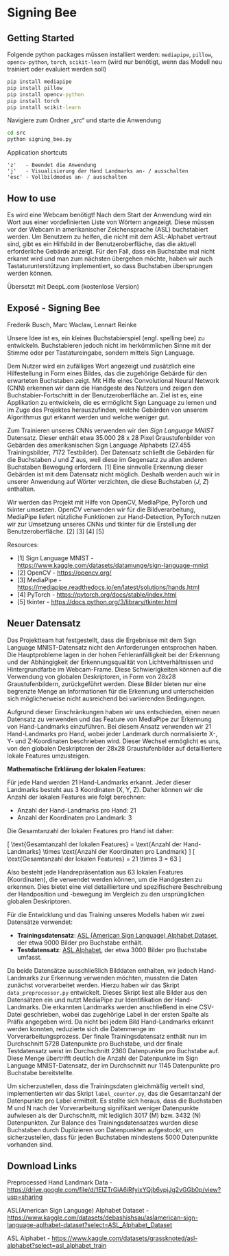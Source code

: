 # Signing Bee

## Getting Started

Folgende python packages müssen installiert werden: `mediapipe`, `pillow`, `opencv-python`, `torch`, `scikit-learn` (wird nur benötigt, wenn das Modell neu trainiert oder evaluiert werden soll)

```bat
pip install mediapipe
pip install pillow
pip install opencv-python
pip install torch
pip install scikit-learn
```

Navigiere zum Ordner „src“ und starte die Anwendung
```bat
cd src
python signing_bee.py
```

Application shortcuts
```
'z'   - Beendet die Anwendung
'j'   - Visualisierung der Hand Landmarks an- / ausschalten
'esc' - Vollbildmodus an- / ausschalten
```

## How to use
Es wird eine Webcam benötigt! Nach dem Start der Anwendung wird ein Wort aus einer vordefinierten Liste von Wörtern angezeigt. Diese müssen vor der Webcam in amerikanischer Zeichensprache (ASL) buchstabiert werden. Um Benutzern zu helfen, die nicht mit dem ASL-Alphabet vertraut sind, gibt es ein Hilfsbild in der Benutzeroberfläche, das die aktuell erforderliche Gebärde anzeigt. Für den Fall, dass ein Buchstabe mal nicht erkannt wird und man zum nächsten übergehen möchte, haben wir auch Tastaturunterstützung implementiert, so dass Buchstaben übersprungen werden können.

Übersetzt mit DeepL.com (kostenlose Version)


## Exposé - Signing Bee
Frederik Busch, Marc Waclaw, Lennart Reinke

Unsere Idee ist es, ein kleines Buchstabierspiel (engl. spelling bee) zu entwickeln. Buchstabieren jedoch nicht im herkömmlichen Sinne mit der Stimme oder per Tastatureingabe, sondern mittels Sign Language.

Dem Nutzer wird ein zufälliges Wort angezeigt und zusätzlich eine Hilfestellung in Form eines Bildes, das die zugehörige Gebärde für den erwarteten Buchstaben zeigt. Mit Hilfe eines Convolutional Neural Network (CNN) erkennen wir dann die Handgeste des Nutzers und zeigen den Buchstabier-Fortschritt in der Benutzeroberfläche an. Ziel ist es, eine Applikation zu entwickeln, die es ermöglicht Sign Language zu lernen und im Zuge des Projektes herauszufinden, welche Gebärden von unserem Algorithmus gut erkannt werden und welche weniger gut.

Zum Trainieren unseres CNNs verwenden wir den *Sign Language MNIST* Datensatz. Dieser enthält etwa 35.000 28 x 28 Pixel Graustufenbilder von Gebärden des amerikanischen Sign Language Alphabets (27.455 Trainingsbilder, 7172 Testbilder). Der Datensatz schließt die Gebärden für die Buchstaben *J* und *Z* aus, weil diese im Gegensatz zu allen anderen Buchstaben Bewegung erfordern. [1] Eine sinnvolle Erkennung dieser Gebärden ist mit dem Datensatz nicht möglich. Deshalb werden auch wir in unserer Anwendung auf Wörter verzichten, die diese Buchstaben (*J*, *Z*) enthalten.

Wir werden das Projekt mit Hilfe von OpenCV, MediaPipe, PyTorch und tkinter umsetzen. OpenCV verwenden wir für die Bildverarbeitung, MediaPipe liefert nützliche Funktionen zur Hand-Detection, PyTorch nutzen wir zur Umsetzung unseres CNNs und tkinter für die Erstellung der Benutzeroberfläche. [2] [3] [4] [5]

Resources: 
* [1] Sign Language MNIST - https://www.kaggle.com/datasets/datamunge/sign-language-mnist
* [2] OpenCV - https://opencv.org/
* [3] MediaPipe - https://mediapipe.readthedocs.io/en/latest/solutions/hands.html
* [4] PyTorch - https://pytorch.org/docs/stable/index.html 
* [5] tkinter - https://docs.python.org/3/library/tkinter.html

## Neuer Datensatz
Das Projektteam hat festgestellt, dass die Ergebnisse mit dem Sign Language MNIST-Datensatz nicht den Anforderungen entsprochen haben. Die Hauptprobleme lagen in der hohen Fehleranfälligkeit bei der Erkennung und der Abhängigkeit der Erkennungsqualität von Lichtverhältnissen und Hintergrundfarbe im Webcam-Frame. Diese Schwierigkeiten können auf die Verwendung von globalen Deskriptoren, in Form von 28x28 Graustufenbildern, zurückgeführt werden. Diese Bilder bieten nur eine begrenzte Menge an Informationen für die Erkennung und unterscheiden sich möglicherweise nicht ausreichend bei variierenden Bedingungen.

Aufgrund dieser Einschränkungen haben wir uns entschieden, einen neuen Datensatz zu verwenden und das Feature von MediaPipe zur Erkennung von Hand-Landmarks einzuführen. Bei diesem Ansatz verwenden wir 21 Hand-Landmarks pro Hand, wobei jeder Landmark durch normalisierte X-, Y- und Z-Koordinaten beschrieben wird. Dieser Wechsel ermöglicht es uns, von den globalen Deskriptoren der 28x28 Graustufenbilder auf detailliertere lokale Features umzusteigen.

**Mathematische Erklärung der lokalen Features:**

Für jede Hand werden 21 Hand-Landmarks erkannt. Jeder dieser Landmarks besteht aus 3 Koordinaten (X, Y, Z). Daher können wir die Anzahl der lokalen Features wie folgt berechnen:

- Anzahl der Hand-Landmarks pro Hand: 21
- Anzahl der Koordinaten pro Landmark: 3

Die Gesamtanzahl der lokalen Features pro Hand ist daher:

\[ \text{Gesamtanzahl der lokalen Features} = \text{Anzahl der Hand-Landmarks} \times \text{Anzahl der Koordinaten pro Landmark} \]
\[ \text{Gesamtanzahl der lokalen Features} = 21 \times 3 = 63 \]

Also besteht jede Handrepräsentation aus 63 lokalen Features (Koordinaten), die verwendet werden können, um die Handgesten zu erkennen. Dies bietet eine viel detailliertere und spezifischere Beschreibung der Handposition und -bewegung im Vergleich zu den ursprünglichen globalen Deskriptoren.

Für die Entwicklung und das Training unseres Modells haben wir zwei Datensätze verwendet:

- **Trainingsdatensatz**: [ASL (American Sign Language) Alphabet Dataset](https://www.kaggle.com/datasets/debashishsau/aslamerican-sign-language-aplhabet-dataset?select=ASL_Alphabet_Dataset), der etwa 9000 Bilder pro Buchstabe enthält.
- **Testdatensatz**: [ASL Alphabet](https://www.kaggle.com/datasets/grassknoted/asl-alphabet?select=asl_alphabet_train), der etwa 3000 Bilder pro Buchstabe umfasst.

Da beide Datensätze ausschließlich Bilddaten enthalten, wir jedoch Hand-Landmarks zur Erkennung verwenden möchten, mussten die Daten zunächst vorverarbeitet werden. Hierzu haben wir das Skript `data_preprocessor.py` entwickelt. Dieses Skript liest alle Bilder aus den Datensätzen ein und nutzt MediaPipe zur Identifikation der Hand-Landmarks. Die erkannten Landmarks werden anschließend in eine CSV-Datei geschrieben, wobei das zugehörige Label in der ersten Spalte als Präfix angegeben wird. Da nicht bei jedem Bild Hand-Landmarks erkannt werden konnten, reduzierte sich die Datenmenge im Vorverarbeitungsprozess. Der finale Trainingsdatensatz enthält nun im Durchschnitt 5728 Datenpunkte pro Buchstabe, und der finale Testdatensatz weist im Durchschnitt 2360 Datenpunkte pro Buchstabe auf. Diese Menge übertrifft deutlich die Anzahl der Datenpunkte im Sign Language MNIST-Datensatz, der im Durchschnitt nur 1145 Datenpunkte pro Buchstabe bereitstellte.

Um sicherzustellen, dass die Trainingsdaten gleichmäßig verteilt sind, implementierten wir das Skript `label_counter.py`, das die Gesamtanzahl der Datenpunkte pro Label ermittelt. Es stellte sich heraus, dass die Buchstaben M und N nach der Vorverarbeitung signifikant weniger Datenpunkte aufwiesen als der Durchschnitt, mit lediglich 3017 (M) bzw. 3432 (N) Datenpunkten. Zur Balance des Trainingsdatensatzes wurden diese Buchstaben durch Duplizieren von Datenpunkten aufgestockt, um sicherzustellen, dass für jeden Buchstaben mindestens 5000 Datenpunkte vorhanden sind.


## Download Links

Preprocessed Hand Landmark Data - https://drive.google.com/file/d/1EIZTrGiA6iRfyixYQjb6vpjJg2vGGb0p/view?usp=sharing

ASL(American Sign Language) Alphabet Dataset - https://www.kaggle.com/datasets/debashishsau/aslamerican-sign-language-aplhabet-dataset?select=ASL_Alphabet_Dataset

ASL Alphabet - https://www.kaggle.com/datasets/grassknoted/asl-alphabet?select=asl_alphabet_train
